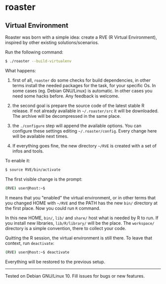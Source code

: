 # roaster

## Virtual Environment

Roaster was born with a simple idea: create a RVE (R Virtual
Environment), inspired by other existing solutions/scenarios.

Run the following command:

```bash
$ ./roaster --build-virtualenv
```

What happens:

1) first of all, `roaster` do some checks for build dependencies,
in other terms install the needed packages for the task, for your
specific Os. In some cases (eg. Debian GNU/Linux) is automatic. In
other cases you need some hacks before. Any feedback is welcome.

2) the second goal is prepare the source code of the latest stable
R release. If not already available in `~/.roaster/src` it will be
downloaded. The archive will be decompressed in the same place.

3) the `./configure` step will append the available options. You can
configure these settings editing `~/.roaster/config`. Every change
here will be available next times.

4) If everything goes fine, the new directory `~/RVE` is created with
a set of infos and tools.

To enable it:

```bash
$ source RVE/bin/activate
```

The first visible change is the prompt:

```bash
(RVE) user@host:~$
```

It means that you "enabled" the virtual environment, or in other terms
that you changed HOME with `~/RVE` and the PATH has the new
`bin/` directory at the first place. Now you could run `R` command.

In this new HOME, `bin/`, `lib/` and `share/` host what is needed by R
to run. If you install new libraries, `lib/R/library/` will be the place.
The `workspace/` directory is a simple convention, there to collect your
code.

Quitting the R session, the virtual environment is still there.
To leave that context, run `deactivate`:

```bash
(RVE) user@host:~$ deactivate
```

Everything will be restored to the previous setup.

---
Tested on Debian GNU/Linux 10. Fill issues for bugs or new features.
